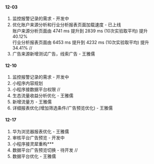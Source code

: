 #### 12-03
1. 监控报警记录的需求 - 开发中
2. 优化账户来源分析和行业分析报表页面加载速度 - 已上线  
账户来源分析页面由 4741 ms 提升到 2839 ms (10次实验取平均) 提升 40.12%  
行业分析报表页面由 6453 ms 提升到 4232 ms (10次实验取平均) 提升 34.41%
//
1. 广告来源新增测试广告，线索广告 - 王雅儒

#### 12-10
1. 监控报警记录的需求 - 开发中
2. 小程序内容规划
3. 小程序接数据平台权限
//
1. 生态流量收益分析优化 - 王雅儒
2. 新增流量方 - 王雅儒
3. 详细报表优化(增加筛选条件/广告预览优化) - 王雅儒

#### 12-17
1. 华为浏览器报表优化 - 王雅儒
2. 审核平台广告预览 - 开发中
3. 小程序接灵犀重构***
4. 数据平台广告预览切换 - 待开发
//
1. 数据平台优化 - 王雅儒